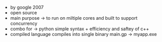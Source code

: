 *  by google 2007
*  open source
*  main purpose -> to run on miltiple cores and built to support concurrency   
*  combo for -> python simple syntax + efficiency and saftey of c++
*  compiled language compiles into single binary main.gp -> myapp.exe
